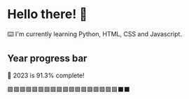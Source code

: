 # Hello there! 👋

⌨️ I'm currently learning Python, HTML, CSS and Javascript.

## Year progress bar

📅 2023 is 91.3% complete!

🟩🟩🟩🟩🟩🟩🟩🟩🟩🟩🟩🟩🟩🟩🟩🟩🟩🟩⬛⬛